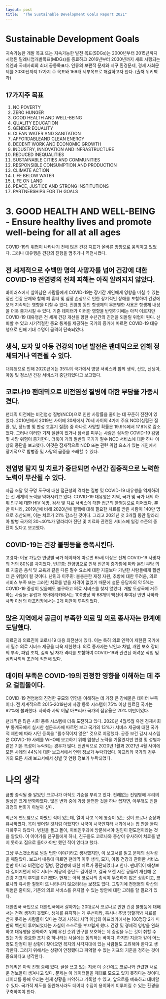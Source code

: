 ```yaml
---
layout: post
title:  "The Sustainable Development Goals Report 2021"
---
```


# Sustainable Development Goals
 지속가능한 개발 목표 또는 지속가능한 발전 목표(SDGs)는 2000년부터 2015년까지 시행된 밀레니엄개발목표(MDGs)를 종료하고 2016년부터 2030년까지 새로 시행되는 유엔과 국제사회의 최대 공동목표다.
인류의 보편적 문제와 지구 환경문제, 경제 사회문제를 2030년까지 17가지 주 목표와 169개 세부목표로 해결하고자 한다. (출처 위키백과)

## 17가지주 목표
1. NO POVERTY
2. ZERO HUNGER
3. GOOD HEALTH AND WELL-BEING 
4. QUALITY EDUCATION
5. GENDER EQUALITY 
6. CLEAN WATER AND SANITATION 
7. AFFORDABLEAND CLEAN ENERGY
8. DECENT WORK AND ECONOMIC GROWTH
9. INDUSTRY, INNOVATION AND INFRASTRUCTURE 
10. REDUCED INEQUALITIES 
11. SUSTAINABLE CITIES AND COMMUNITIES 
12. RESPONSIBLE CONSUMPTION AND PRODUCTION 
13. CLIMATE ACTION 
14. LIFE BELOW WATER 
15. LIFE ON LAND 
16. PEACE, JUSTICE AND STRONG INSTITUTIONS 
17. PARTNERSHIPS FOR TH GOALS 

# 3. GOOD HEALTH AND WELL-BEING - Ensure healthy lives and promote well-being for all at all ages
COVID-19의 위협이 나타나기 전에 많은 건강 지표가 올바른 방향으로 움직이고 있었다. 그러나 대유행은 건강의 진행을 멈추거나 역전시켰다.

## 전 세계적으로 수백만 명의 사망자를 넘어 건강에 대한 COVID-19 전염병의 전체 피해는 아직 알려지지 않았다.
 바이러스에서 살아남은 사람들에게 COVID-19는 장기간 개인에게 영향을 미칠 수 있는 정신 건강 문제와 함께 폐 흉터 및 심장 손상으로 인한 장기적인 장애를 포함하여 건강에 오래 지속되는 영향을 미칠 수 있다.
전염병 동안 항생제의 무분별한 사용은 항생제 내성을 더욱 증가시킬 수 있다. 
기존 데이터가 이러한 영향을 반영하기에는 아직 이르지만 COVID-19 대유행은 전 세계 건강 개선을 향한 수년간의 진전을 되돌릴 위협이 된다.
신뢰할 수 있고 시기적절한 중요 통계를 제공하는 국가의 증거에 따르면 COVID-19 대유행으로 인해 기대 수명이 급격히 단축되었다.

## 생식, 모자 및 아동 건강의 10년 발전은 팬데믹으로 인해 정체되거나 역전될 수 있다.
 대유행으로 인해 2020년에는 35%의 국가에서 영양 서비스와 함께 생식, 산모, 신생아, 아동 및 청소년 건강 서비스가 중단되었다고 보고했다.
 
## 코로나19 팬데믹으로 비전염성 질병에 대한 부담을 가중시켰다.
 팬데믹 이전에는 비전염성 질병(NCD)으로 인한 사망률을 줄이는 데 꾸준히 진전이 있었다. 
2010년에서 2019년 사이에 30세에서 70세 사이의 4가지 주요 NCD(심혈관 질환, 암, 당뇨병 및 만성 호흡기 질환) 중 하나로 사망할 확률은 19.9%에서 17.8%로 감소했다.
그러나 이러한 기저 질환이 있거나 담배를 피우는 사람은 심각한 COVID-19 감염 및 사망 위험이 증가한다. 
더욱이 거의 절반의 국가가 필수 NCD 서비스에 대한 하나 이상의 중단을 보고했다. 
이것은 잠재적으로 NCD 또는 관련 위험 요소가 있는 개인에서 장기적으로 합병증 및 사망의 급증을 초래할 수 있다. 

## 전염병 탐지 및 치료가 중단되면 수년간 집중적으로 노력한 노력이 무산될 수 있다.
 자금 조달 및 구명 도구에 대한 접근성의 격차는 질병 및 COVID-19 대유행을 억제하려는 전 세계의 노력을 약화시키고 있다.
COVID-19 대유행은 지역, 국가 및 국가 내의 하위 인구에 대한 HIV 예방, 검사 및 치료 서비스에 대한 접근의 불평등으로 이어졌다.
뿐만 아니라, 2019년에 비해 2020년에 결핵에 대해 필요한 치료를 받은 사람이 140만 명으로 추산되며, 이는 치료가 21% 감소한 것이다.
그리고 2021년 첫 3개월 동안 말라리아 발병 국가의 30~40%가 말라리아 진단 및 치료와 관련된 서비스에 일정 수준의 중단이 있다고 보고했다.

## COVID-19는 건강 불평등을 증폭시킨다.
 고령자: 이용 가능한 연령별 국가 데이터에 따르면 65세 이상은 전체 COVID-19 사망자의 거의 80%를 차지했다.
 빈곤층: 전염병으로 인해 빈곤이 증가함에 따라 본인 부담 의료 지출은 음식 및 교육과 같은 다른 필수 요소에 대한 지출보다 가난한 사람들에게 훨씬 더 큰 위협이 될 것이다.
 난민과 이주민: 불충분한 재정 자원, 추방에 대한 두려움, 의료 서비스 부족 또는 그러한 치료를 받을 자격이 없었기 때문에 설문 응답자의 약 5%는 COVID-19 증상이 있음에도 불구하고 의료 서비스를 찾지 않았다.
 개발 도상국에 거주하는 사람들: 유럽과 북아메리카에서는 100명당 약 68개의 백신이 투여된 반면 사하라 사막 이남의 아프리카에서는 2개 미만이 투여되었다. 
 
## 많은 지역에서 공급이 부족한 의료 및 의료 종사자는 한계에 도달했다.
 의료진과 의료진이 코로나19 대응 최전선에 있다. 이는 특히 의료 인력이 제한된 국가에서 필수 의료 서비스 제공을 더욱 제한했다.
의료 종사자는 낙인과 차별, 개인 보호 장비의 부족, 파업 조치, 검역 및 자가 격리를 포함하여 COVID-19와 관련된 어려운 작업 및 심리사회적 조건에 직면해 있다.

## 데이터 부족은 COVID-19의 진정한 영향을 이해하는 데 주요 걸림돌이다.
 COVID-19 전염병의 진정한 규모와 영향을 이해하는 데 가장 큰 장애물은 데이터 부족이다. 
전 세계적으로 2015-2019년에 사망 등록 시스템이 75% 이상 완료된 국가는 62%에 불과했다. 
사하라 사막 이남 아프리카 국가의 점유율은 20% 미만이었다.

 팬데믹은 많은 시민 등록 시스템에 더욱 도전하고 있다. 
2020년 4월/5월 유엔 경제사회부 통계국에서 실시한 설문조사에 따르면 보고 국가의 13%가 서비스 제공에 대한 국가적 제한에 따라 시민 등록을 "필수적이지 않은" 것으로 지정했다.
공중 보건 감시 시스템은 COVID-19 사례를 WHO에 보고하기 위해 엄청난 노력을 기울였지만 연령 및 성별과 같은 기본 특성이 누락되는 경우가 많다. 
전반적으로 2020년 1월과 2021년 4월 사이에 모든 사례의 44%에 대한 보고서에서 연령 정보가 누락되었다. 
아프리카 국가의 경우 거의 모든 사례 보고서에서 성별 및 연령 정보가 누락되었다.

# 나의 생각
 금방 종식될 줄 알았던 코로나가 아직도 기승을 부리고 있다. 
전례없는 전염병에 우리의 일상은 크게 변화하였다. 
많은 변화 중에 가장 불편한 것을 하나 꼽자면, 아무래도 진찰 과정의 변화가 아닐까 싶다.

 최근에 편도염으로 아팠던 적이 있는데, 열이 나고 목에 통증이 있는 것이 코로나 증상과 유사하였다.
목이 찢어질 것처럼 아팠지만 시국이 시국인지라 내과에서는 입 안을 들여다봐주지 않았다.
병원을 돌고 돌아, 이비인후과에 방문해서야 원인이 편도염이라는 것을 알았다.
이 이야기를 친구들에게 하니, 친구들도 코로나와 증상이 유사하여 치료를 받지 못하고 집으로 돌아가야만 했던 적이 있다고 했다.

 그냥 우스갯소리로 넘길 법한 이야기라고 생각했지만, 이 보고서를 읽고 문제의 심각성을 깨달았다.
보고서 내용에 따르면 팬데믹 이후 생식, 모자, 아동 건강과 관련한 서비스 뿐만 아니라 비전염성 질병, 전염병에 대한 치료가 중단되었다고 한다.
팬데믹이 에상보다 길어지면서 의료 서비스 제공의 중단도 길어졌고, 결국 오랜 시간 공들여 개선해 온 건강 지표의 후퇴를 야기했다.
현재는 아직 코로나의 종식이 뚜렷하지 않은 상황이고, 코로나와 유사한 질병이 또 나타나지 않으리라는 보장도 없다.
그렇기에 전염병의 확산의 위험은 줄이되, 기존의 의료 서비스를 유지할 수 있는 방안에 대한 고려를 할 필요가 있다.

 대한민국 국민으로 대한민국에서 살아가는 20대로서 코로나로 인한 건강 불평등에 대해서는 전혀 생각지 못했다.
생계를 유지하는 게 우선이라, 혹시나 추방 당할까봐 치료를 받지 못하는 사람들이 있다는 것과 사하라 사막 이남의 아프리카에서는 100명당 2개 미만의 백신이 투여되었다는 사실이 스스로를 부끄럽게 했다.
건강 및 경제적 영향을 완화하고 대유행을 완화하기 위해 우선 순위 인구를 보호하는 데 중점을 두는 것이 취할 수 있는 가장 중요한 조치 중 하나라는 사실에는 동의하는 바이다.
하지만 지금과 같이 어느정도 안정이 된 상황이 찾아오면 복지의 사각지대에 있는 사람들도 고려해야 한다고 생각한다.
그러기 위해서는 상황이 안정됐다고 파악할 수 있는 지표의 기준을 정하는 것이 중요하다고 생각한다.

 팬데믹은 아직 진행 중에 있다. 글을 쓰고 있는 지금 이 순간에도 코로나와 관련한 새로운 정보들이 생겨나고 있다. 
문제는 이 데이터들을 제대로 모으고 있지 못하다는 것이다. 데이터를 통해 우리는 현재 상황을 파악하고 기록할 수 있고, 앞으로를 예측하고 대비할 수 있다.
국가적 제도를 동원해서라도 데이터 수집이 용이하게 이루어질 수 있는 환경을 구축하여야 한다.



 

